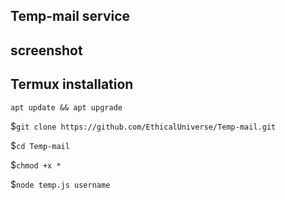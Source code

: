 ## Temp-mail service
## screenshot
## Termux installation 
`apt update && apt upgrade`


$`git clone https://github.com/EthicalUniverse/Temp-mail.git`

$`cd Temp-mail`

$`chmod +x *`

$`node temp.js username`
